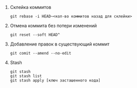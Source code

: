 1. Склейка коммитов 
    ```
    git rebase -i HEAD~<кол-во коммитов назад для склейки>
    ```
2. Отмена коммита без потери изменений
    ```
    git reset --soft HEAD^
    ```
3. Добавление правок в существующий коммит
    ```
    git comit --amend --no-edit
    ```
4. Stash
    ```
    git stash
    git stash list
    git stash apply [ключ засташенного кода]
    ```